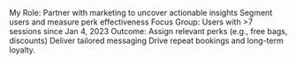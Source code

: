 My Role:
Partner with marketing to uncover actionable insights
Segment users and measure perk effectiveness
Focus Group:
Users with >7 sessions since Jan 4, 2023
Outcome:
Assign relevant perks (e.g., free bags, discounts)
Deliver tailored messaging
Drive repeat bookings and long-term loyalty.




